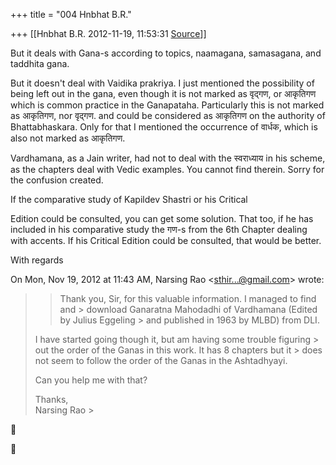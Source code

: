 +++
title = "004 Hnbhat B.R."

+++
[[Hnbhat B.R.	2012-11-19, 11:53:31 [Source](https://groups.google.com/g/bvparishat/c/YuAEYGt0EVU)]]



But it deals with Gana-s according to topics, naamagana, samasagana, and taddhita gana.

  

  

But it doesn't deal with Vaidika prakriya. I just mentioned the possibility of being left out in the gana, even though it is not marked as वृद्गण, or आकृतिगण which is common practice in the Ganapataha. Particularly this is not marked as आकृतिगण, nor वृद्गण. and could be considered as आकृतिगण on the authority of Bhattabhaskara. Only for that I mentioned the occurrence of वार्धक, which is also not marked as आकृतिगण.

  

Vardhamana, as a Jain writer, had not to deal with the स्वराध्याय in his scheme, as the chapters deal with Vedic examples. You cannot find therein. Sorry for the confusion created.

  

If the comparative study of Kapildev Shastri or his Critical

Edition could be consulted, you can get some solution. That too, if he has included in his comparative study the गण-s from the 6th Chapter dealing with accents. If his Critical Edition could be consulted, that would be better.

  

With regards

  

  

  

  

  

  

  

  

  
  

On Mon, Nov 19, 2012 at 11:43 AM, Narsing Rao \<[sthir...@gmail.com]()\> wrote:  

> 
> > 
> > Thank you, Sir, for this valuable information. I managed to find and > download Ganaratna Mahodadhi of Vardhamana (Edited by Julius Eggeling > and published in 1963 by MLBD) from DLI.  
>   
> I have started going though it, but am having some trouble figuring > out the order of the Ganas in this work. It has 8 chapters but it > does not seem to follow the order of the Ganas in the Ashtadhyayi.  
>   
> Can you help me with that?  
>   
> Thanks,  
> Narsing Rao >
> 
> > 





